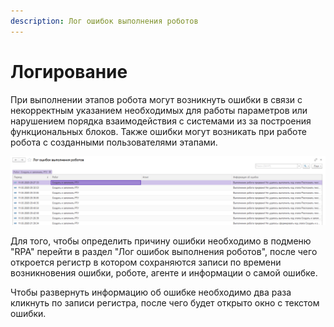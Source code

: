 ```yaml
---
description: Лог ошибок выполнения роботов
---
```


# Логирование

При выполнении этапов робота могут возникнуть ошибки в связи с некорректным указанием необходимых для работы параметров или нарушением порядка взаимодействия с системами из за построения функциональных блоков. Также ошибки могут возникать при работе робота с созданными пользователями этапами.

![](<../.gitbook/assets/image (22).png>)

Для того, чтобы определить причину ошибки необходимо в подменю "RPA" перейти в раздел "Лог ошибок выполнения роботов", после чего откроется регистр в котором сохраняются записи по времени возникновения ошибки, роботе, агенте и информации о самой ошибке.

Чтобы развернуть информацию об ошибке необходимо два раза кликнуть по записи регистра, после чего будет открыто окно с текстом ошибки.

